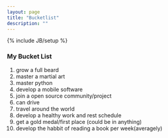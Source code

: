 ```yaml
---
layout: page
title: "Bucketlist"
description: ""
---
```

{% include JB/setup %}
### My Bucket List
1. grow a full beard
2. master a martial art
3. master python
4. develop a mobile software
5. join a open source community/project
6. can drive
7. travel around the world
8. develop a healthy work and rest schedule
9. get a gold medal/first place (could be in anything)
10. develop the habbit of reading a book per week(averagely)

